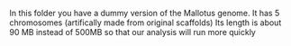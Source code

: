 In this folder you have a dummy version of the Mallotus genome.
It has 5 chromosomes (artifically made from original scaffolds)
Its length is about 90 MB instead of 500MB so that our analysis will run more quickly

